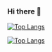 ### Hi there 👋

<!--
**OscarCurto/OscarCurto** is a ✨ _special_ ✨ repository because its `README.md` (this file) appears on your GitHub profile.

Here are some ideas to get you started:

- 🔭 I’m currently working on ...
- 🌱 I’m currently learning ...
- 👯 I’m looking to collaborate on ...
- 🤔 I’m looking for help with ...
- 💬 Ask me about ...
- 📫 How to reach me: ...
- 😄 Pronouns: ...
- ⚡ Fun fact: ...
-->

[![Top Langs](https://github-readme-stats.vercel.app/api/top-langs/?username=OscarCurto)](https://github.com/anuraghazra/github-readme-stats)

[![Top Langs](https://github-readme-stats.vercel.app/api/top-langs/?username=OscarCurto&layout=compact)](https://github.com/anuraghazra/github-readme-stats)

